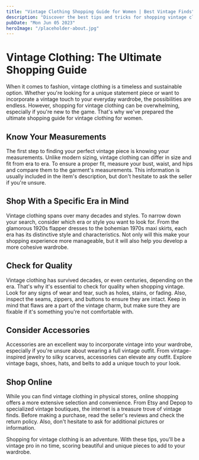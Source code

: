 ```yaml
---
title: "Vintage Clothing Shopping Guide for Women | Best Vintage Finds"
description: "Discover the best tips and tricks for shopping vintage clothing for women. From accessories to dresses, find the ultimate shopping guide here."
pubDate: "Mon Jun 05 2023"
heroImage: "/placeholder-about.jpg"
---
```


# Vintage Clothing: The Ultimate Shopping Guide

When it comes to fashion, vintage clothing is a timeless and sustainable option. Whether you&#39;re looking for a unique statement piece or want to incorporate a vintage touch to your everyday wardrobe, the possibilities are endless. However, shopping for vintage clothing can be overwhelming, especially if you&#39;re new to the game. That&#39;s why we&#39;ve prepared the ultimate shopping guide for vintage clothing for women.

## Know Your Measurements

The first step to finding your perfect vintage piece is knowing your measurements. Unlike modern sizing, vintage clothing can differ in size and fit from era to era. To ensure a proper fit, measure your bust, waist, and hips and compare them to the garment&#39;s measurements. This information is usually included in the item&#39;s description, but don&#39;t hesitate to ask the seller if you&#39;re unsure.

## Shop With a Specific Era in Mind

Vintage clothing spans over many decades and styles. To narrow down your search, consider which era or style you want to look for. From the glamorous 1920s flapper dresses to the bohemian 1970s maxi skirts, each era has its distinctive style and characteristics. Not only will this make your shopping experience more manageable, but it will also help you develop a more cohesive wardrobe.

## Check for Quality

Vintage clothing has survived decades, or even centuries, depending on the era. That&#39;s why it&#39;s essential to check for quality when shopping vintage. Look for any signs of wear and tear, such as holes, stains, or fading. Also, inspect the seams, zippers, and buttons to ensure they are intact. Keep in mind that flaws are a part of the vintage charm, but make sure they are fixable if it&#39;s something you&#39;re not comfortable with.

## Consider Accessories

Accessories are an excellent way to incorporate vintage into your wardrobe, especially if you&#39;re unsure about wearing a full vintage outfit. From vintage-inspired jewelry to silky scarves, accessories can elevate any outfit. Explore vintage bags, shoes, hats, and belts to add a unique touch to your look.

## Shop Online

While you can find vintage clothing in physical stores, online shopping offers a more extensive selection and convenience. From Etsy and Depop to specialized vintage boutiques, the internet is a treasure trove of vintage finds. Before making a purchase, read the seller&#39;s reviews and check the return policy. Also, don&#39;t hesitate to ask for additional pictures or information.

Shopping for vintage clothing is an adventure. With these tips, you&#39;ll be a vintage pro in no time, scoring beautiful and unique pieces to add to your wardrobe.